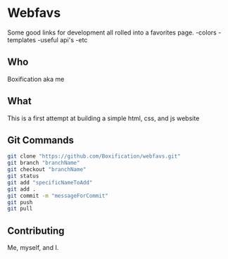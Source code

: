 # Webfavs
Some good links for development all rolled into a favorites page.
 -colors
 -templates
 -useful api's
 -etc

## Who
Boxification aka me

## What
This is a first attempt at building a simple html, css, and js website

## Git Commands
```bash
git clone "https://github.com/Boxification/webfavs.git"
git branch "branchName"
git checkout "branchName"
git status
git add "specificNameToAdd"
git add .
git commit -m "messageForCommit"
git push
git pull
```
## Contributing
Me, myself, and I.
